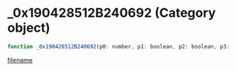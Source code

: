 # _0x190428512B240692 (Category object)

```js
function _0x190428512B240692(p0: number, p1: boolean, p2: boolean, p3: boolean, p4: boolean): void
```

[filename](_0x190428512B240692_m.md ':include')